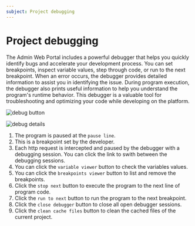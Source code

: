 ```yaml
---
subject: Project debugging
---
```

# Project debugging

The Admin Web Portal includes a powerful debugger that helps you quickly identify bugs and accelerate your development process. You can set breakpoints, inspect variable values, step through code, or run to the next breakpoint. When an error occurs, the debugger provides detailed information to assist you in identifying the issue. During program execution, the debugger also prints useful information to help you understand the program's runtime behavior. This debugger is a valuable tool for troubleshooting and optimizing your code while developing on the platform.

  ![debug button](/cookbook/public/images/github_debug_button.png)

  ![debug details](/cookbook/public/images/debugger_details.png)

  1. The program is paused at the `pause line`.
  2. This is a breakpoint set by the developer.
  3. Each http request is intercepted and paused by the debugger with a debugging session. You can click the link to swith between the debugging sessions.
  4. You can click the `variable viewer` button to check the variables values.
  5. You can click the `breakpoints viewer` button to list and remove the breakpoints.
  6. Click the `stop next` button to execute the program to the next line of program code.
  7. Click the `run to next` button to run the program to the next breakpoint.
  8. Click the `close debugger` button to close all open debugger sessions.
  9. Click the `clean cache files` button to clean the cached files of the current project.
 
